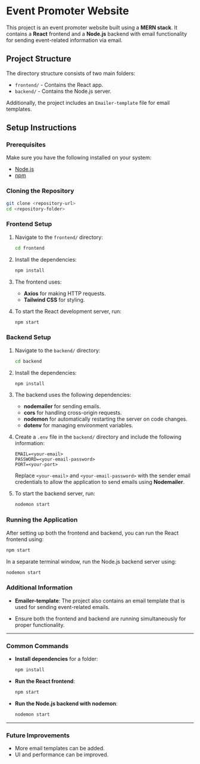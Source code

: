 
# Event Promoter Website

This project is an event promoter website built using a **MERN stack**. It contains a **React** frontend and a **Node.js** backend with email functionality for sending event-related information via email.

## Project Structure

The directory structure consists of two main folders:
- `frontend/` - Contains the React app.
- `backend/` - Contains the Node.js server.

Additionally, the project includes an `Emailer-template` file for email templates.

## Setup Instructions

### Prerequisites

Make sure you have the following installed on your system:
- [Node.js](https://nodejs.org/)
- [npm](https://www.npmjs.com/)

### Cloning the Repository

```bash
git clone <repository-url>
cd <repository-folder>
```

### Frontend Setup

1. Navigate to the `frontend/` directory:

    ```bash
    cd frontend
    ```

2. Install the dependencies:

    ```bash
    npm install
    ```

3. The frontend uses:
    - **Axios** for making HTTP requests.
    - **Tailwind CSS** for styling.

4. To start the React development server, run:

    ```bash
    npm start
    ```

### Backend Setup

1. Navigate to the `backend/` directory:

    ```bash
    cd backend
    ```

2. Install the dependencies:

    ```bash
    npm install
    ```

3. The backend uses the following dependencies:
    - **nodemailer** for sending emails.
    - **cors** for handling cross-origin requests.
    - **nodemon** for automatically restarting the server on code changes.
    - **dotenv** for managing environment variables.

4. Create a `.env` file in the `backend/` directory and include the following information:

    ```
    EMAIL=<your-email>
    PASSWORD=<your-email-password>
    PORT=<your-port>
    ```

    Replace `<your-email>` and `<your-email-password>` with the sender email credentials to allow the application to send emails using **Nodemailer**.

5. To start the backend server, run:

    ```bash
    nodemon start
    ```

### Running the Application

After setting up both the frontend and backend, you can run the React frontend using:

```bash
npm start
```

In a separate terminal window, run the Node.js backend server using:

```bash
nodemon start
```

### Additional Information

- **Emailer-template**: The project also contains an email template that is used for sending event-related emails.
  
- Ensure both the frontend and backend are running simultaneously for proper functionality.

---

### Common Commands

- **Install dependencies** for a folder:
    ```bash
    npm install
    ```

- **Run the React frontend**:
    ```bash
    npm start
    ```

- **Run the Node.js backend with nodemon**:
    ```bash
    nodemon start
    ```

---

### Future Improvements

- More email templates can be added.
- UI and performance can be improved.
  
